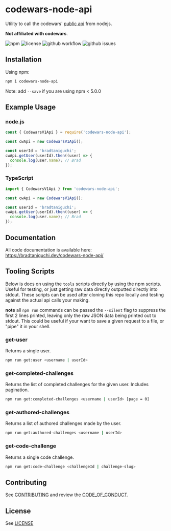 # codewars-node-api

Utility to call the codewars' [public api](https://dev.codewars.com/#introduction) from nodejs.

**Not affiliated with codewars**.

<img alt="npm" src="https://img.shields.io/npm/v/codewars-node-api?style=flat-square">
<img alt="license" src="https://img.shields.io/github/license/bradtaniguchi/codewars-node-api?style=flat-square">
<img alt="github workflow" src="https://img.shields.io/github/workflow/status/bradtaniguchi/codewars-node-api/on-push-workflow?style=flat-square">
<img alt="github issues" src="https://img.shields.io/github/issues/bradtaniguchi/codewars-node-api?style=flat-square">

## Installation

Using npm:

```bash
npm i codewars-node-api
```

Note: add `--save` if you are using npm < 5.0.0

## Example Usage

### node.js

```js
const { CodewarsV1Api } = require('codewars-node-api');

const cwApi = new CodewarsV1Api();

const userId = 'bradtaniguchi';
cwApi.getUser(userId).then((user) => {
  console.log(user.name); // Brad
});
```

### TypeScript

```ts
import { CodewarsV1Api } from 'codewars-node-api';

const cwApi = new CodewarsV1Api();

const userId = 'bradtaniguchi';
cwApi.getUser(userId).then((user) => {
  console.log(user.name); // Brad
});
```

## Documentation

All code documentation is available here:
<https://bradtaniguchi.dev/codewars-node-api/>

## Tooling Scripts

Below is docs on using the `tools` scripts directly by using the npm scripts.
Useful for testing, or just getting raw data directly outputted directly into stdout.
These scripts can be used after cloning this repo locally and testing against the actual api calls your making.

**note** all `npm run` commands can be passed the `--silent` flag to suppress the first 2 lines printed, leaving only the raw JSON data being printed out to stdout. This could be useful if your want to save
a given request to a file, or "pipe" it in your shell.

### get-user

Returns a single user.

```bash
npm run get:user <username | userId>
```

### get-completed-challenges

Returns the list of completed challenges for the given user. Includes pagination.

```bash
npm run get:completed-challenges <username | userId> [page = 0]
```

### get-authored-challenges

Returns a list of authored challenges made by the user.

```bash
npm run get:authored-challenges <username | userId>
```

### get-code-challenge

Returns a single code challenge.

```bash
npm run get:code-challenge <challengeId | challenge-slug>
```

## Contributing

See [CONTRIBUTING](./CONTRIBUTING.md) and review the [CODE_OF_CONDUCT](./CODE_OF_CONDUCT).

## License

See [LICENSE](./LICENSE)
